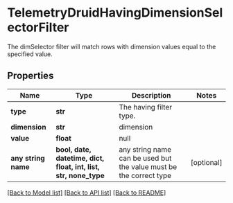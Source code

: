 # TelemetryDruidHavingDimensionSelectorFilter

The dimSelector filter will match rows with dimension values equal to the specified value.
## Properties
Name | Type | Description | Notes
------------ | ------------- | ------------- | -------------
**type** | **str** | The having filter type. | 
**dimension** | **str** | dimension | 
**value** | **float** | null | 
**any string name** | **bool, date, datetime, dict, float, int, list, str, none_type** | any string name can be used but the value must be the correct type | [optional]

[[Back to Model list]](../README.md#documentation-for-models) [[Back to API list]](../README.md#documentation-for-api-endpoints) [[Back to README]](../README.md)


